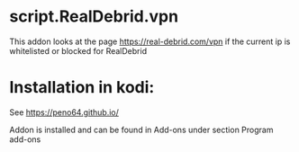 # script.RealDebrid.vpn
This addon looks at the page https://real-debrid.com/vpn if the current ip is whitelisted or blocked for RealDebrid

# Installation in kodi:
See https://peno64.github.io/

Addon is installed and can be found in Add-ons under section Program add-ons
